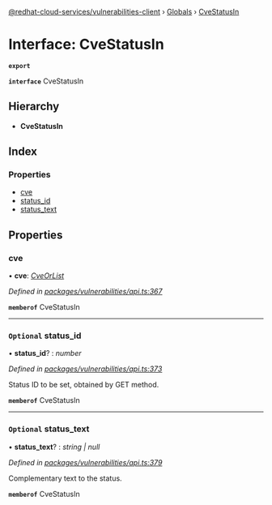 [@redhat-cloud-services/vulnerabilities-client](../README.md) › [Globals](../globals.md) › [CveStatusIn](cvestatusin.md)

# Interface: CveStatusIn

**`export`** 

**`interface`** CveStatusIn

## Hierarchy

* **CveStatusIn**

## Index

### Properties

* [cve](cvestatusin.md#cve)
* [status_id](cvestatusin.md#optional-status_id)
* [status_text](cvestatusin.md#optional-status_text)

## Properties

###  cve

• **cve**: *[CveOrList](../globals.md#cveorlist)*

*Defined in [packages/vulnerabilities/api.ts:367](https://github.com/RedHatInsights/javascript-clients/blob/master/packages/vulnerabilities/api.ts#L367)*

**`memberof`** CveStatusIn

___

### `Optional` status_id

• **status_id**? : *number*

*Defined in [packages/vulnerabilities/api.ts:373](https://github.com/RedHatInsights/javascript-clients/blob/master/packages/vulnerabilities/api.ts#L373)*

Status ID to be set, obtained by GET method.

**`memberof`** CveStatusIn

___

### `Optional` status_text

• **status_text**? : *string | null*

*Defined in [packages/vulnerabilities/api.ts:379](https://github.com/RedHatInsights/javascript-clients/blob/master/packages/vulnerabilities/api.ts#L379)*

Complementary text to the status.

**`memberof`** CveStatusIn
